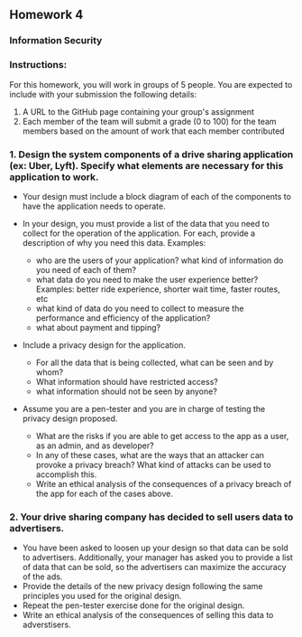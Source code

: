 ## Homework 4

### Information Security


### Instructions:

For this homework, you will work in groups of 5 people. You are expected to include with your submission the following details:

1. A URL to the GitHub page containing your group's assignment
2. Each member of the team will submit a grade (0 to 100) for the team members based on the amount of work that each member contributed


### 1. Design the system components of a drive sharing application (ex: Uber, Lyft). Specify what elements are necessary for this application to work. 

- Your design must include a block diagram of each of the components to have the application needs to operate.
- In your design, you must provide a list of the data that you need to collect for the operation of the application. For each, provide a description of why you need this data. Examples:
    - who are the users of your application? what kind of information do you need of each of them?
    - what data do you need to make the user experience better? Examples: better ride experience, shorter wait time, faster routes, etc
    - what kind of data do you need to collect to measure the performance and efficiency of the application? 
    - what about payment and tipping?

- Include a privacy design for the application. 
    - For all the data that is being collected, what can be seen and by whom? 
    - What information should have restricted access? 
    - what information should not be seen by anyone?
    
- Assume you are a pen-tester and you are in charge of testing the privacy design proposed.
    - What are the risks if you are able to get access to the app as a user, as an admin, and as developer?
    - In any of these cases, what are the ways that an attacker can provoke a privacy breach? What kind of attacks can be used to accomplish this.
    - Write an ethical analysis of the consequences of a privacy breach of the app for each of the cases above. 


### 2. Your drive sharing company has decided to sell users data to advertisers. 

- You have been asked to loosen up your design so that data can be sold to advertisers. Additionally, your manager has asked you to provide a list of data that can be sold, so the advertisers can maximize the accuracy of the ads. 
- Provide the details of the new privacy design following the same principles you used for the original design.
- Repeat the pen-tester exercise done for the original design. 
- Write an ethical analysis of the consequences of selling this data to adverstisers. 
